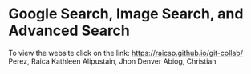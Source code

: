 # Google Search, Image Search, and Advanced Search
To view the website click on the link: https://raicsp.github.io/git-collab/
Perez, Raica Kathleen
Alipustain, Jhon Denver
Abiog, Christian
